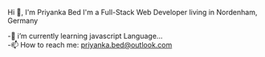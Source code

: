Hi 👋, I'm Priyanka Bed
I'm a Full-Stack Web Developer living in Nordenham, Germany</br>

-🌱 i’m currently learning javascript Language...</br>
-📫 How to reach me: priyanka.bed@outlook.com</br>
<!--
**PriyankaBed/PriyankaBed** is a ✨ _special_ ✨ repository because its `README.md` (this file) appears on your GitHub profile.

Here are some ideas to get you started:
